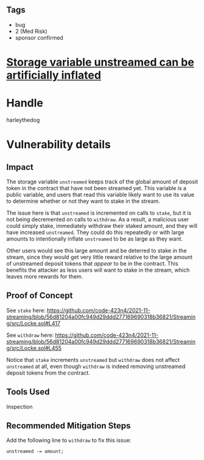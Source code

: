 ## Tags

- bug
- 2 (Med Risk)
- sponsor confirmed

# [Storage variable unstreamed can be artificially inflated](https://github.com/code-423n4/2021-11-streaming-findings/issues/118) 

# Handle

harleythedog


# Vulnerability details

## Impact
The storage variable `unstreamed` keeps track of the global amount of deposit token in the contract that have not been streamed yet. This variable is a public variable, and users that read this variable likely want to use its value to determine whether or not they want to stake in the stream.

The issue here is that `unstreamed` is incremented on calls to `stake`, but it is not being decremented on calls to `withdraw`. As a result, a malicious user could simply stake, immediately withdraw their staked amount, and they will have increased `unstreamed`. They could do this repeatedly or with large amounts to intentionally inflate `unstreamed` to be as large as they want.

Other users would see this large amount and be deterred to stake in the stream, since they would get very little reward relative to the large amount of unstreamed deposit tokens that *appear* to be in the contract. This benefits the attacker as less users will want to stake in the stream, which leaves more rewards for them.

## Proof of Concept
See `stake` here: https://github.com/code-423n4/2021-11-streaming/blob/56d81204a00fc949d29ddd277169690318b36821/Streaming/src/Locke.sol#L417

See `withdraw` here: https://github.com/code-423n4/2021-11-streaming/blob/56d81204a00fc949d29ddd277169690318b36821/Streaming/src/Locke.sol#L455

Notice that `stake` increments `unstreamed` but `withdraw` does not affect `unstreamed` at all, even though `withdraw` is indeed removing unstreamed deposit tokens from the contract.

## Tools Used
Inspection

## Recommended Mitigation Steps
Add the following line to `withdraw` to fix this issue:
```
unstreamed -= amount;
```

